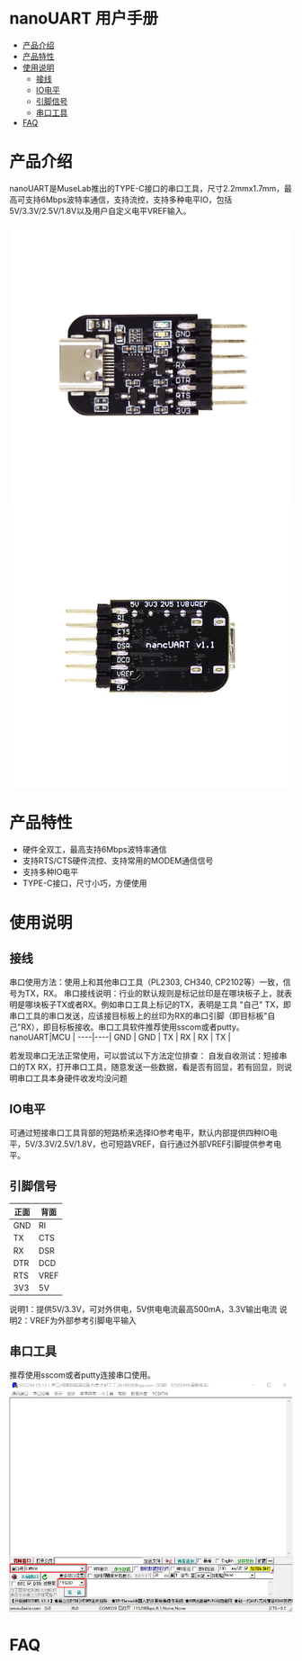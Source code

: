 # nanoUART 用户手册
* [产品介绍](#产品介绍) 
* [产品特性](#产品特性) 
* [使用说明](#使用说明)
    * [接线](#接线)
	* [IO电平](#IO电平)
	* [引脚信号](#引脚信号)
	* [串口工具](#串口工具)
* [FAQ](#faq)
	
# 产品介绍
nanoUART是MuseLab推出的TYPE-C接口的串口工具，尺寸2.2mmx1.7mm，最高可支持6Mbps波特率通信，支持流控，支持多种电平IO，包括5V/3.3V/2.5V/1.8V以及用户自定义电平VREF输入。

<div align=center>
<img src="https://github.com/wuxx/nanoUART/blob/master/doc/nanoUART-top.jpg" width = "500" alt="" align=center />
<img src="https://github.com/wuxx/nanoUART/blob/master/doc/nanoUART-bottom.jpg" width = "530" alt="" align=center />
</div>

# 产品特性
- 硬件全双工，最高支持6Mbps波特率通信
- 支持RTS/CTS硬件流控、支持常用的MODEM通信信号
- 支持多种IO电平
- TYPE-C接口，尺寸小巧，方便使用

# 使用说明

## 接线
串口使用方法：使用上和其他串口工具（PL2303, CH340, CP2102等）一致，信号为TX，RX。
串口接线说明：行业的默认规则是标记丝印是在哪块板子上，就表明是哪块板子TX或者RX。例如串口工具上标记的TX，表明是工具 "自己" TX，即串口工具的串口发送，应该接目标板上的丝印为RX的串口引脚（即目标板"自己"RX），即目标板接收。串口工具软件推荐使用sscom或者putty。
nanoUART|MCU |
----|----|
GND | GND | 
TX | RX  |
RX | TX  |

若发现串口无法正常使用，可以尝试以下方法定位排查：
自发自收测试：短接串口的TX RX，打开串口工具，随意发送一些数据，看是否有回显，若有回显，则说明串口工具本身硬件收发均没问题


## IO电平
可通过短接串口工具背部的短路桥来选择IO参考电平，默认内部提供四种IO电平，5V/3.3V/2.5V/1.8V，也可短路VREF，自行通过外部VREF引脚提供参考电平。


## 引脚信号
正面|背面 |
----|---- |
GND | RI  | 
TX  | CTS |
RX  | DSR |
DTR | DCD |
RTS | VREF|
3V3 | 5V  |

说明1：提供5V/3.3V，可对外供电，5V供电电流最高500mA，3.3V输出电流
说明2：VREF为外部参考引脚电平输入


## 串口工具
推荐使用sscom或者putty连接串口使用。  
![sscom](https://github.com/wuxx/nanoUART/blob/master/doc/sscom.png)

# FAQ
